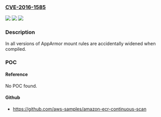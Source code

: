 ### [CVE-2016-1585](https://cve.mitre.org/cgi-bin/cvename.cgi?name=CVE-2016-1585)
![](https://img.shields.io/static/v1?label=Product&message=apparmor&color=blue)
![](https://img.shields.io/static/v1?label=Version&message=n%2Fa&color=blue)
![](https://img.shields.io/static/v1?label=Vulnerability&message=Improper%20translation%20of%20access%20control%20rules%20to%20policy.&color=brighgreen)

### Description

In all versions of AppArmor mount rules are accidentally widened when compiled.

### POC

#### Reference
No POC found.

#### Github
- https://github.com/aws-samples/amazon-ecr-continuous-scan

